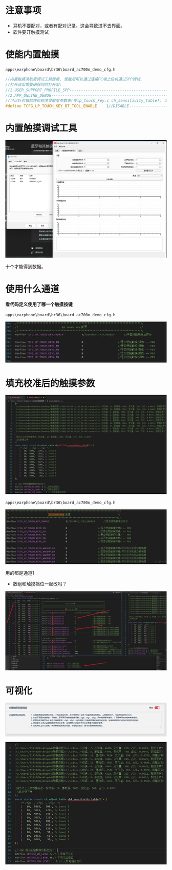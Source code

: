 # 注意事项

- 耳机不要配对，或者有配对记录。这会导致进不去界面。
- 软件要开触摸测试

# 使能内置触摸

`apps\earphone\board\br36\board_ac700n_demo_cfg.h`

```c
//内置触摸灵敏度调试工具使能, 使能后可以通过连接PC端上位机通过SPP调试,
//打开该宏需要确保同时打开宏:
//1.USER_SUPPORT_PROFILE_SPP---------------------------------------------------------这个打开
//2.APP_ONLINE_DEBUG-----------------------------------------------------------------这个打开
//可以针对每款样机校准灵敏度参数表(在lp_touch_key.c ch_sensitivity_table), 详细使用方法请参考《低功耗内置触摸介绍》文档.
#define TCFG_LP_TOUCH_KEY_BT_TOOL_ENABLE 	1//DISABLE-------------------------------这个打开
```

# 内置触摸调试工具

![image-20250625200507562](./测试触摸数据.assets/image-20250625200507562.png)

十个才能得到数据。

# 使用什么通道

**看代码定义使用了哪一个触摸按键**

`apps\earphone\board\br36\board_ac700n_demo_cfg.h`

![image-20250625200944413](./测试触摸数据.assets/image-20250625200944413.png)

# 填充校准后的触摸参数



![image-20250730090936123](./测试触摸数据.assets/image-20250730090936123.png)

`apps\earphone\board\br36\board_ac700n_demo_cfg.h`

![image-20250730091202294](./测试触摸数据.assets/image-20250730091202294.png)

用的都是通道1

- 数组和触摸挡位一起改吗？

![image-20250809150431887](./测试触摸数据.assets/image-20250809150431887.png)

# 可视化

![image-20251010144212207](./测试触摸数据.assets/image-20251010144212207.png)

![image-20251010170250588](./测试触摸数据.assets/image-20251010170250588.png)
